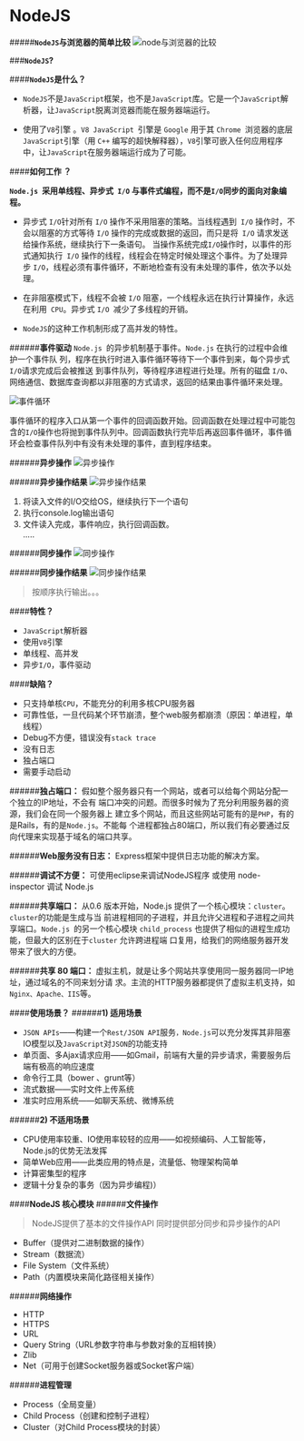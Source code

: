 # NodeJS

#####**`NodeJS`与浏览器的简单比较**
![node与浏览器的比较](node1.png)

###**`NodeJS`?**

####**`NodeJS`是什么？**

- `NodeJS`不是`JavaScript`框架，也不是`JavaScript`库。它是一个`JavaScript`解析器，让`JavaScript`脱离浏览器而能在服务器端运行。

- 使用了`V8`引擎 。`V8 JavaScript `引擎是 `Google` 用于其 `Chrome `浏览器的底层` JavaScript `引擎（用 `C++` 编写的超快解释器），`V8`引擎可嵌入任何应用程序中，让`JavaScript`在服务器端运行成为了可能。



####**如何工作 ？**

**`Node.js `采用单线程、异步式` I/O` 与事件式编程，而不是`I/O`同步的面向对象编程。**

 - 异步式 `I/O`针对所有 `I/O` 操作不采用阻塞的策略。当线程遇到` I/O` 操作时，不会以阻塞的方式等待 `I/O` 操作的完成或数据的返回，而只是将` I/O` 请求发送给操作系统，继续执行下一条语句。
当操作系统完成` I/O `操作时，以事件的形式通知执行` I/O` 操作的线程，线程会在特定时候处理这个事件。为了处理异步 `I/O`，线程必须有事件循环，不断地检查有没有未处理的事件，依次予以处理。

- 在非阻塞模式下，线程不会被 `I/O` 阻塞，一个线程永远在执行计算操作，永远在利用` CPU`。异步式 `I/O `减少了多线程的开销。

- `NodeJS`的这种工作机制形成了高并发的特性。


######**事件驱动**
`Node.js `的异步机制基于事件。`Node.js` 在执行的过程中会维护一个事件队 列，程序在执行时进入事件循环等待下一个事件到来，每个异步式` I/O `请求完成后会被推送 到事件队列，等待程序进程进行处理。所有的磁盘 `I/O`、网络通信、数据库查询都以非阻塞的方式请求，返回的结果由事件循环来处理。

![事件循环](eventloop.png)

事件循环的程序入口从第一个事件的回调函数开始。回调函数在处理过程中可能包含的`I/O`操作也将抛到事件队列中。回调函数执行完毕后再返回事件循环，事件循环会检查事件队列中有没有未处理的事件，直到程序结束。

######**异步操作**
![异步操作](异步操作.png)

######**异步操作结果**
![异步操作结果](异步操作结果.png)

1. 将读入文件的I/O交给OS，继续执行下一个语句
2. 执行console.log输出语句
3. 文件读入完成，事件响应，执行回调函数。  
.....

######**同步操作**
![同步操作](同步操作.png)

######**同步操作结果**
![同步操作结果](同步操作结果.png)

>按顺序执行输出。。。


####**特性？**
* `JavaScript`解析器
* 使用`V8`引擎
* 单线程、高并发
* 异步`I/O`，事件驱动


####**缺陷？**

* 只支持单核`CPU`，不能充分的利用多核CPU服务器
* 可靠性低，一旦代码某个环节崩溃，整个web服务都崩溃（原因：单进程，单线程）
* Debug不方便，错误没有`stack trace`
* 没有日志
* 独占端口
* 需要手动启动

######**独占端口：**
假如整个服务器只有一个网站，或者可以给每个网站分配一个独立的IP地址，不会有 端口冲突的问题。而很多时候为了充分利用服务器的资源，我们会在同一个服务器上 建立多个网站，而且这些网站可能有的是`PHP`，有的是Rails，有的是`Node.js`。不能每 个进程都独占80端口，所以我们有必要通过反向代理来实现基于域名的端口共享。

######**Web服务没有日志：**
Express框架中提供日志功能的解决方案。

######**调试不方便：**
可使用eclipse来调试NodeJS程序
或使用 node-inspector 调试 Node.js 

######**共享端口：**
从0.6 版本开始，Node.js 提供了一个核心模块：`cluster`。`cluster`的功能是生成与当 前进程相同的子进程，并且允许父进程和子进程之间共享端口。`Node.js `的另一个核心模块 `child_process` 也提供了相似的进程生成功能，但最大的区别在于`cluster` 允许跨进程端 口复用，给我们的网络服务器开发带来了很大的方便。

######**共享 80 端口：**
虚拟主机，就是让多个网站共享使用同一服务器同一IP地址，通过域名的不同来划分请 求。主流的HTTP服务器都提供了虚拟主机支持，如`Nginx、Apache、IIS`等。


####**使用场景？**
######**1) 适用场景**
* `JSON APIs`——构建一个`Rest/JSON API`服务`，Node.js`可以充分发挥其非阻塞IO模型以及`JavaScript`对`JSON`的功能支持
* 单页面、多Ajax请求应用——如Gmail，前端有大量的异步请求，需要服务后端有极高的响应速度
* 命令行工具（bower 、grunt等）
* 流式数据——实时文件上传系统
* 准实时应用系统——如聊天系统、微博系统

######**2) 不适用场景**
* CPU使用率较重、IO使用率较轻的应用——如视频编码、人工智能等，Node.js的优势无法发挥
* 简单Web应用——此类应用的特点是，流量低、物理架构简单
* 计算密集型的程序
* 逻辑十分复杂的事务（因为异步编程)）


####**NodeJS 核心模块**
######**文件操作**
>NodeJS提供了基本的文件操作API
同时提供部分同步和异步操作的API

* Buffer（提供对二进制数据的操作）
* Stream（数据流）
* File System（文件系统）
* Path（内置模块来简化路径相关操作）


######**网络操作**
* HTTP
* HTTPS
* URL
* Query String（URL参数字符串与参数对象的互相转换）
* Zlib
* Net（可用于创建Socket服务器或Socket客户端）


######**进程管理**
* Process（全局变量）
* Child Process（创建和控制子进程）
* Cluster（对Child Process模块的封装）








